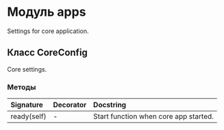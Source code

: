 # Модуль apps

Settings for core application.

## Класс CoreConfig

Core settings.

### Методы

| Signature   | Decorator | Docstring                             |
| :---------- | :-------- | :------------------------------------ |
| ready(self) | -         | Start function when core app started. |